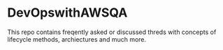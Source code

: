# DevOpswithAWSQA
This repo contains freqently asked or discussed threds with concepts of lifecycle methods, archiectures and much more.
